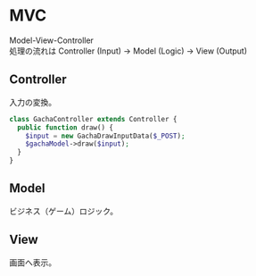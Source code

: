 # MVC

Model-View-Controller  
処理の流れは Controller (Input) -> Model (Logic) -> View (Output)

## Controller
入力の変換。

```php
class GachaController extends Controller {
  public function draw() {
    $input = new GachaDrawInputData($_POST);
    $gachaModel->draw($input);
  }
}
```

## Model
ビジネス（ゲーム）ロジック。

## View
画面へ表示。
